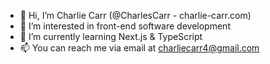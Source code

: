 - 👋 Hi, I’m Charlie Carr (@CharlesCarr - charlie-carr.com)
- 👀 I’m interested in front-end software development
- 🌱 I’m currently learning Next.js & TypeScript
- 📫 You can reach me via email at charliecarr4@gmail.com

<!---
CharlesCarr/CharlesCarr is a ✨ special ✨ repository because its `README.md` (this file) appears on your GitHub profile.
You can click the Preview link to take a look at your changes.
--->
